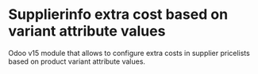 # Supplierinfo extra cost based on variant attribute values 
Odoo v15 module that allows to configure extra costs in supplier pricelists based on product variant attribute values.
